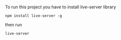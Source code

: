 To run this project you have to install live-server library

`npm install live-server -g`

then run

`live-server`